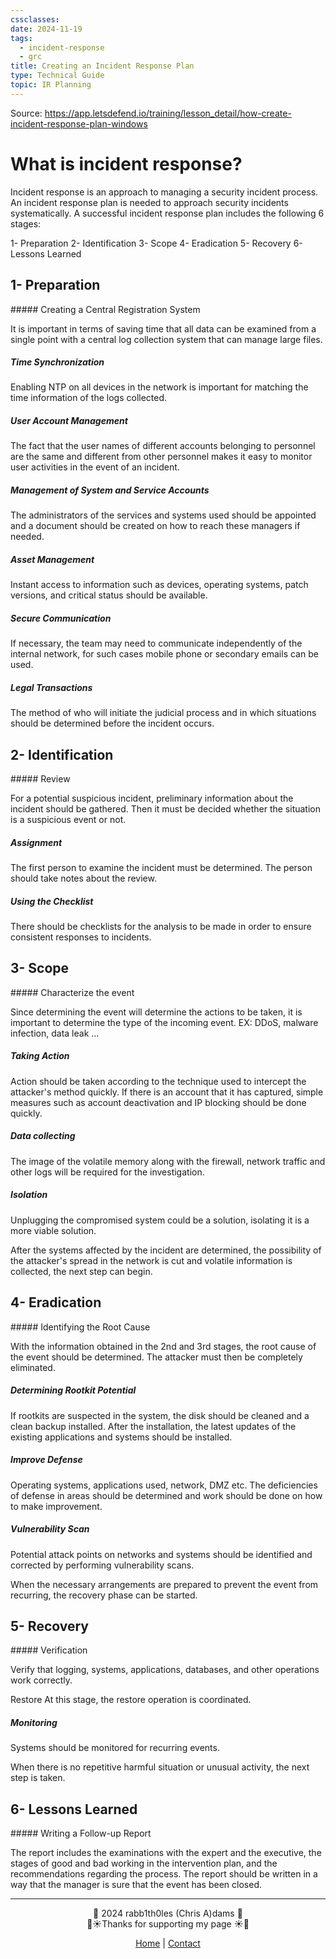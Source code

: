 ```yaml
---
cssclasses: 
date: 2024-11-19
tags:
  - incident-response
  - grc
title: Creating an Incident Response Plan
type: Technical Guide
topic: IR Planning
---
```


Source: https://app.letsdefend.io/training/lesson_detail/how-create-incident-response-plan-windows

# What is incident response?
<div class="neon-line"></div>
Incident response is an approach to managing a security incident process. An incident response plan is needed to approach security incidents systematically. A successful incident response plan includes the following 6 stages:

1- Preparation
2- Identification
3- Scope
4- Eradication
5- Recovery
6- Lessons Learned

## 1- Preparation
<div class="neon-line"></div>
##### Creating a Central Registration System

It is important in terms of saving time that all data can be examined from a single point with a central log collection system that can manage large files.

##### Time Synchronization

Enabling NTP on all devices in the network is important for matching the time information of the logs collected.

##### User Account Management

The fact that the user names of different accounts belonging to personnel are the same and different from other personnel makes it easy to monitor user activities in the event of an incident.

##### Management of System and Service Accounts

The administrators of the services and systems used should be appointed and a document should be created on how to reach these managers if needed.

##### Asset Management

Instant access to information such as devices, operating systems, patch versions, and critical status should be available.

##### Secure Communication

If necessary, the team may need to communicate independently of the internal network, for such cases mobile phone or secondary emails can be used.

##### Legal Transactions

The method of who will initiate the judicial process and in which situations should be determined before the incident occurs.

## 2- Identification
<div class="neon-line"></div>
##### Review

For a potential suspicious incident, preliminary information about the incident should be gathered. Then it must be decided whether the situation is a suspicious event or not.

##### Assignment

The first person to examine the incident must be determined. The person should take notes about the review.

##### Using the Checklist

There should be checklists for the analysis to be made in order to ensure consistent responses to incidents.
## 3- Scope
<div class="neon-line"></div>
##### Characterize the event

Since determining the event will determine the actions to be taken, it is important to determine the type of the incoming event. EX: DDoS, malware infection, data leak …

##### Taking Action

Action should be taken according to the technique used to intercept the attacker's method quickly. If there is an account that it has captured, simple measures such as account deactivation and IP blocking should be done quickly.

##### Data collecting

The image of the volatile memory along with the firewall, network traffic and other logs will be required for the investigation.

##### Isolation

Unplugging the compromised system could be a solution, isolating it is a more viable solution.

After the systems affected by the incident are determined, the possibility of the attacker's spread in the network is cut and volatile information is collected, the next step can begin.
## 4- Eradication
<div class="neon-line"></div>
##### Identifying the Root Cause

With the information obtained in the 2nd and 3rd stages, the root cause of the event should be determined. The attacker must then be completely eliminated.

##### Determining Rootkit Potential

If rootkits are suspected in the system, the disk should be cleaned and a clean backup installed. After the installation, the latest updates of the existing applications and systems should be installed.

##### Improve Defense

Operating systems, applications used, network, DMZ etc. The deficiencies of defense in areas should be determined and work should be done on how to make improvement.

##### Vulnerability Scan

Potential attack points on networks and systems should be identified and corrected by performing vulnerability scans.

When the necessary arrangements are prepared to prevent the event from recurring, the recovery phase can be started.
## 5- Recovery
<div class="neon-line"></div>
##### Verification

Verify that logging, systems, applications, databases, and other operations work correctly.

Restore At this stage, the restore operation is coordinated.

##### Monitoring

Systems should be monitored for recurring events.

When there is no repetitive harmful situation or unusual activity, the next step is taken.
## 6- Lessons Learned
<div class="neon-line"></div>
##### Writing a Follow-up Report

The report includes the examinations with the expert and the executive, the stages of good and bad working in the intervention plan, and the recommendations regarding the process. The report should be written in a way that the manager is sure that the event has been closed.

---
<div style="text-align: center;">
	<div class="gradient-text">👾 2024 rabb1th0les (Chris A)dams 👾</div> 
	🌴☀Thanks for supporting my page ☀🌴
	<nav>
		<ul style="list-style: none; padding: 0;">
			<div style="text-align: center;">
				<li><a href="index.html">Home</a> | <a href="Contact.html">Contact</a></li>
			</div>
		</ul>
	</nav>	
</div>

